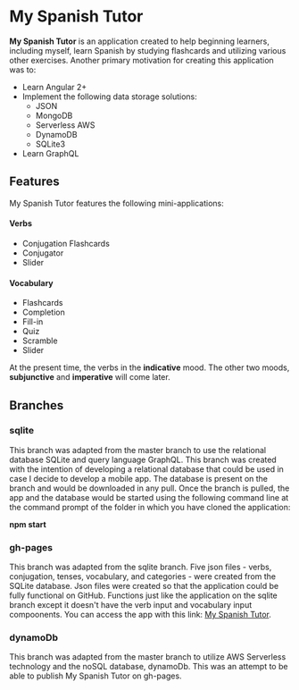 # My Spanish Tutor

**My Spanish Tutor** is an application created to help beginning learners, including myself, learn Spanish by studying flashcards and utilizing various other exercises. Another primary motivation for creating this application was to:

* Learn Angular 2+
* Implement the following data storage solutions:
	* JSON
	* MongoDB
	* Serverless AWS
	* DynamoDB
	* SQLite3
* Learn GraphQL


## Features

My Spanish Tutor features the following mini-applications:

#### Verbs
* Conjugation Flashcards
* Conjugator
* Slider

#### Vocabulary
* Flashcards
* Completion
* Fill-in
* Quiz
* Scramble
* Slider

At the present time, the verbs in the **indicative** mood. The other two moods, **subjunctive** and **imperative** will come later.

## Branches

### sqlite

This branch was adapted from the master branch to use the relational database SQLite and query language GraphQL. This branch was created with the intention of developing a relational database that could be used in case I decide to develop a mobile app. The database is present on the branch and would be downloaded in any pull. Once the branch is pulled, the app and the database would be started using the following command line at the command prompt of the folder in which you have cloned the application:

**npm start**


### gh-pages

This branch was adapted from the sqlite branch. Five json files - verbs, conjugation, tenses, vocabulary, and categories - were created from the SQLite database. Json files were created so that the application could be fully functional on GitHub. Functions just like the application on the sqlite branch except it doesn't have the verb input and vocabulary input compoonents. You can access the app with this link: [My Spanish Tutor](https://deryx.github.io/spanish-tutor-2/ "My Spanish Tutor").

### dynamoDb

This branch was adapted from the master branch to utilize AWS Serverless technology and the noSQL database, dynamoDb. This was an attempt to be able to publish My Spanish Tutor on gh-pages. 

